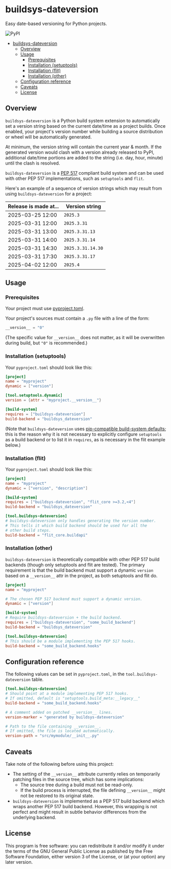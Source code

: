# buildsys-dateversion

Easy date-based versioning for Python projects.

![PyPI](https://img.shields.io/pypi/v/buildsys-dateversion)

<!--TOC-->

- [buildsys-dateversion](#buildsys-dateversion)
  - [Overview](#overview)
  - [Usage](#usage)
    - [Prerequisites](#prerequisites)
    - [Installation (setuptools)](#installation-setuptools)
    - [Installation (flit)](#installation-flit)
    - [Installation (other)](#installation-other)
  - [Configuration reference](#configuration-reference)
  - [Caveats](#caveats)
  - [License](#license)

<!--TOC-->

## Overview

`buildsys-dateversion` is a Python build system extension to automatically
set a version string based on the current date/time as a project builds.
Once enabled, your project's version number while building a source distribution
or wheel will be automatically generated.

At minimum, the version string will contain the current year & month.
If the generated version would clash with a version already released to PyPI,
additional date/time portions are added to the string (i.e. day, hour, minute)
until the clash is resolved.

`buildsys-dateversion` is a [PEP 517](https://peps.python.org/pep-0517/)
compliant build system and can be used with other PEP 517 implementations,
such as `setuptools` and `flit`.

Here's an example of a sequence of version strings which may result
from using `buildsys-dateversion` for a project:

| Release is made at... | Version string    |
| --------------------- | ----------------- |
| 2025-03-25 12:00      | `2025.3`          |
| 2025-03-31 12:00      | `2025.3.31`       |
| 2025-03-31 13:00      | `2025.3.31.13`    |
| 2025-03-31 14:00      | `2025.3.31.14`    |
| 2025-03-31 14:30      | `2025.3.31.14.30` |
| 2025-03-31 17:30      | `2025.3.31.17`    |
| 2025-04-02 12:00      | `2025.4`          |

## Usage

### Prerequisites

Your project must use [pyproject.toml](https://packaging.python.org/en/latest/specifications/declaring-project-metadata/#declaring-project-metadata).

Your project's sources must contain a `.py` file with a line of the form:

```python
__version__ = "0"
```

(The specific value for `__version__` does not matter, as it will be
overwritten during build, but `"0"` is recommended.)

### Installation (setuptools)

Your `pyproject.toml` should look like this:

```toml
[project]
name = "myproject"
dynamic = ["version"]

[tool.setuptools.dynamic]
version = {attr = "myproject.__version__"}

[build-system]
requires = ["buildsys-dateversion"]
build-backend = "buildsys_dateversion"
```

(Note that `buildsys-dateversion` uses
[pip-compatible build-system defaults](https://pip.pypa.io/en/stable/reference/build-system/pyproject-toml/#fallback-behaviour);
this is the reason why it is not necessary to explicitly configure
`setuptools` as a build backend or to list it in `requires`, as
is necessary in the flit example below.)

### Installation (flit)

Your `pyproject.toml` should look like this:

```toml
[project]
name = "myproject"
dynamic = ["version", "description"]

[build-system]
requires = ["buildsys-dateversion", "flit_core >=3.2,<4"]
build-backend = "buildsys_dateversion"

[tool.buildsys-dateversion]
# buildsys-dateversion only handles generating the version number.
# This tells it which build backend should be used for all the
# other build steps.
build-backend = "flit_core.buildapi"
```

### Installation (other)

`buildsys-dateversion` is theoretically compatible with other
PEP 517 build backends (though only setuptools and flit are tested).
The primary requirement is that the build backend must support
a dynamic `version` based on a `__version__` attr in the project,
as both setuptools and flit do.

```toml
[project]
name = "myproject"

# The chosen PEP 517 backend must support a dynamic version.
dynamic = ["version"]

[build-system]
# Require buildsys-dateversion + the build backend.
requires = ["buildsys-dateversion", "some_build_backend"]
build-backend = "buildsys_dateversion"

[tool.buildsys-dateversion]
# This should be a module implementing the PEP 517 hooks.
build-backend = "some_build_backend.hooks"
```

## Configuration reference

The following values can be set in `pyproject.toml`, in the
`tool.buildsys-dateversion` table.

```toml
[tool.buildsys-dateversion]
# Should point at a module implementing PEP 517 hooks.
# If omitted, default is "setuptools.build_meta:__legacy__"
build-backend = "some_build_backend.hooks"

# A comment added on patched __version__ lines.
version-marker = "generated by buildsys-dateversion"

# Path to the file containing __version__.
# If omitted, the file is located automatically.
version-path = "src/mymodule/__init__.py"
```

## Caveats

Take note of the following before using this project:

* The setting of the `__version__` attribute currently relies on temporarily
  patching files in the source tree, which has some implications:
  * The source tree during a build must not be read-only.
  * If the build process is interrupted, the file defining `__version__` might
    not be restored to its original state.
* `buildsys-dateversion` is implemented as a PEP 517 build backend which
  wraps another PEP 517 build backend. However, this wrapping is not perfect
  and might result in subtle behavior differences from the underlying backend.

## License

This program is free software: you can redistribute it and/or modify it under the terms of the GNU General Public License as published by the Free Software Foundation, either version 3 of the License, or (at your option) any later version.
